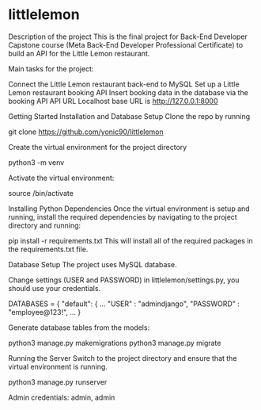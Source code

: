 # littlelemon
Description of the project
This is the final project for Back-End Developer Capstone course (Meta Back-End Developer Professional Certificate) to build an API for the Little Lemon restaurant.

Main tasks for the project:

Connect the Little Lemon restaurant back-end to MySQL
Set up a Little Lemon restaurant booking API
Insert booking data in the database via the booking API
API URL
Localhost base URL is http://127.0.0.1:8000


Getting Started
Installation and Database Setup
Clone the repo by running

git clone https://github.com/yonic90/littlelemon

Create the virtual environment for the project directory

python3 -m venv <name>
  
  Activate the virtual environment:

source <name>/bin/activate
  
  Installing Python Dependencies
Once the virtual environment is setup and running, install the required dependencies by navigating to the project directory and running:

pip install -r requirements.txt
This will install all of the required packages in the requirements.txt file.
  
  
Database Setup
The project uses MySQL database.

Change settings (USER and PASSWORD) in littlelemon/settings.py, you should use your credentials.

DATABASES = { "default": { ... "USER" : "admindjango", "PASSWORD" : "employee@123!", ... }

Generate database tables from the models:

python3 manage.py makemigrations
python3 manage.py migrate
  
  Running the Server
Switch to the project directory and ensure that the virtual environment is running.

python3 manage.py runserver
  
Admin credentials:
  admin,
  admin
